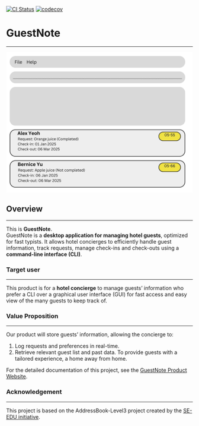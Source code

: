 [![CI Status](https://github.com/se-edu/addressbook-level3/workflows/Java%20CI/badge.svg)](https://github.com/AY2425S2-CS2103T-W09-2/tp/actions)
[![codecov](https://codecov.io/gh/AY2425S2-CS2103T-W09-2/tp/graph/badge.svg?token=80FL3YBIZA)](https://codecov.io/gh/AY2425S2-CS2103T-W09-2/tp)

# GuestNote
___
![Ui](docs/images/Ui.png)

## **Overview**
___
This is **GuestNote**. <br>
GuestNote is a **desktop application for managing hotel guests**, optimized for fast typists. It allows hotel concierges to efficiently handle guest information, track requests, manage check-ins and check-outs using a **command-line interface (CLI)**.

### **Target user**
___
This product is for a **hotel concierge** to manage guests’ information who prefer a CLI over a graphical user interface (GUI) for fast access and easy view of the many guests to keep track of.

### **Value Proposition**
___
Our product will store guests’ information, allowing the concierge to:
1. Log requests and preferences in real-time.
2. Retrieve relevant guest list and past data. 
To provide guests with a tailored experience, a home away from home. 

For the detailed documentation of this project, see the [GuestNote Product Website](https://github.com/nus-cs2103-AY2425S2/tp/).

### **Acknowledgement**
___
This project is based on the AddressBook-Level3 project created by the [SE-EDU initiative](https://se-education.org).
